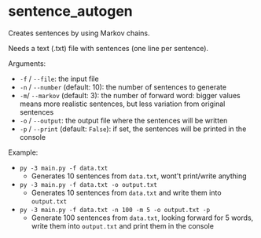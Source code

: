 # sentence_autogen

Creates sentences by using Markov chains.

Needs a text (.txt) file with sentences (one line per sentence).

Arguments:
- `-f` / `--file`: the input file
- `-n` / `--number` (default: 10): the number of sentences to generate
- `-m`/ `--markov` (default: 3): the number of forward word: bigger values means more realistic sentences, but less variation from original sentences
- `-o` / `--output`: the output file where the sentences will be written
- `-p` / `--print` (default: `False`): if set, the sentences will be printed in the console

Example:
- `py -3 main.py -f data.txt`
  - Generates 10 sentences from `data.txt`, wont't print/write anything
- `py -3 main.py -f data.txt -o output.txt`
  - Generates 10 sentences from `data.txt` and write them into `output.txt`
- `py -3 main.py -f data.txt -n 100 -m 5 -o output.txt -p`
  - Generate 100 sentences from `data.txt`, looking forward for 5 words, write them into `output.txt` and print them in the console
